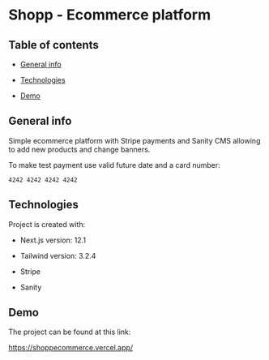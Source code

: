 # Shopp - Ecommerce platform

## Table of contents

- [General info](#general-info)

- [Technologies](#technologies)

- [Demo](#demo)

## General info

Simple ecommerce platform with Stripe payments and Sanity CMS allowing to add new products and change banners.

To make test payment use valid future date and a card number:

```
4242 4242 4242 4242
```

## Technologies

Project is created with:

- Next.js version: 12.1

- Tailwind version: 3.2.4

- Stripe

- Sanity

## Demo

The project can be found at this link:

https://shoppecommerce.vercel.app/
